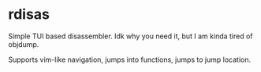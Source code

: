 # rdisas

Simple TUI based disassembler. Idk why you need it, but I am kinda tired of objdump.

Supports vim-like navigation, jumps into functions, jumps to jump location. 

